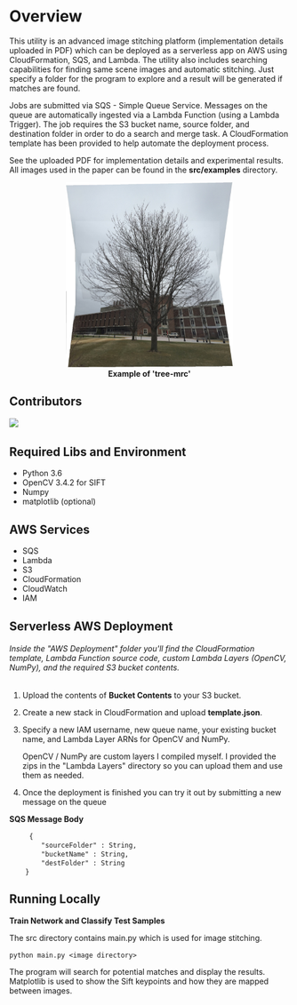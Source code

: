 # Overview
This utility is an advanced image stitching platform (implementation details uploaded in PDF) which can be deployed as a serverless app on AWS using CloudFormation, SQS, and Lambda. The utility also includes searching capabilities for finding same scene images and automatic stitching. Just specify a folder for the program to explore and a result will be generated if matches are found. 

Jobs are submitted via SQS - Simple Queue Service. Messages on the queue are automatically ingested via a Lambda Function (using a Lambda Trigger). The job requires the S3 bucket name, source folder, and destination folder in order to do a search and merge task. A CloudFormation template has been provided to help automate the deployment process.
 
 See the uploaded PDF for implementation details and experimental results. All images used in the paper can be found in the **src/examples** directory.
 
 <p align="center">
  <img width="300" src="/src/examples/tree-mrc/example.png"><br><b>Example of 'tree-mrc'</b>
</p>
 
 ## Contributors
<a href="https://github.com/AndrewAltimit/Image-Stitcher/graphs/contributors">
  <img src="https://contributors-img.firebaseapp.com/image?repo=AndrewAltimit/Image-Stitcher" />
</a>

## Required Libs and Environment
* Python 3.6
* OpenCV 3.4.2 for SIFT
* Numpy
* matplotlib (optional)


## AWS Services
* SQS
* Lambda
* S3
* CloudFormation
* CloudWatch
* IAM


## Serverless AWS Deployment

###### Inside the "AWS Deployment" folder you'll find the CloudFormation template, Lambda Function source code, custom Lambda Layers (OpenCV, NumPy), and the required S3 bucket contents.

1. Upload the contents of **Bucket Contents** to your S3 bucket.

2. Create a new stack in CloudFormation and upload **template.json**.

3. Specify a new IAM username, new queue name, your existing bucket name, and Lambda Layer ARNs for OpenCV and NumPy.
 
    OpenCV / NumPy are custom layers I compiled myself. I provided the zips in the "Lambda Layers" directory so you can upload them and use them as needed.    
    
4. Once the deployment is finished you can try it out by submitting a new message on the queue


****SQS Message Body****

     	 {
			"sourceFolder" : String,
			"bucketName" : String,
			"destFolder" : String
		}



## Running Locally

****Train Network and Classify Test Samples****

The src directory contains main.py which is used for image stitching.

	python main.py <image directory>
	
The program will search for potential matches and display the results. Matplotlib is used to show the Sift keypoints and how they are mapped between images. 
